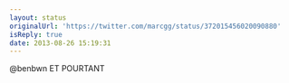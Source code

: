 ```yaml
---
layout: status
originalUrl: 'https://twitter.com/marcgg/status/372015456020090880'
isReply: true
date: 2013-08-26 15:19:31
---
```


@benbwn ET POURTANT
